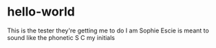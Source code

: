 # hello-world
This is the tester they're getting me to do
I am Sophie
Escie is meant to sound like the phonetic S C my initials

